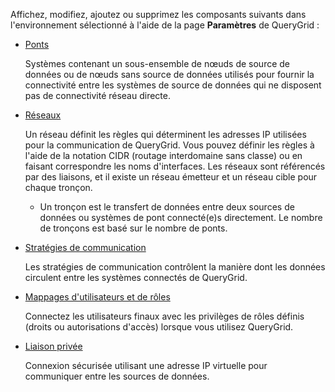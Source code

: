 Affichez, modifiez, ajoutez ou supprimez les composants suivants dans l'environnement sélectionné à l'aide de la page **Paramètres** de QueryGrid :

-   [Ponts](wne1674087932617.md)

    Systèmes contenant un sous-ensemble de nœuds de source de données ou de nœuds sans source de données utilisés pour fournir la connectivité entre les systèmes de source de données qui ne disposent pas de connectivité réseau directe.

-   [Réseaux](iwx1674087965329.md)

    Un réseau définit les règles qui déterminent les adresses IP utilisées pour la communication de QueryGrid. Vous pouvez définir les règles à l'aide de la notation CIDR (routage interdomaine sans classe) ou en faisant correspondre les noms d'interfaces. Les réseaux sont référencés par des liaisons, et il existe un réseau émetteur et un réseau cible pour chaque tronçon.

    -   Un tronçon est le transfert de données entre deux sources de données ou systèmes de pont connecté(e)s directement. Le nombre de tronçons est basé sur le nombre de ponts.

-   [Stratégies de communication](zap1674087994421.md)

    Les stratégies de communication contrôlent la manière dont les données circulent entre les systèmes connectés de QueryGrid.

-   [Mappages d'utilisateurs et de rôles](hmn1674088306575.md)

    Connectez les utilisateurs finaux avec les privilèges de rôles définis (droits ou autorisations d'accès) lorsque vous utilisez QueryGrid.

-   [Liaison privée](eyz1674088497701.md)

    Connexion sécurisée utilisant une adresse IP virtuelle pour communiquer entre les sources de données.
